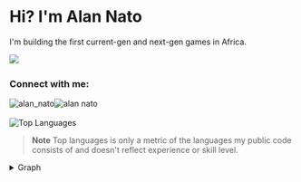 <h1 align="left">Hi? I'm Alan Nato</h1>
<p align="left">I'm building the first current-gen and next-gen games in Africa.</p>

![](https://komarev.com/ghpvc/?username=iamnotnato&style=for-the-badge)

<h3 align="left">Connect with me:</h3>
<p align="left">
<a href="https://twitter.com/alan_nato" target="blank"><img align="left" src="https://img.shields.io/badge/LinkedIn-0077B5?style=for-the-badge&logo=linkedin&logoColor=white" alt="alan_nato"/></a>
<a href="https://www.linkedin.com/in/alan-nato/" target="blank"><img align="left" src="https://img.shields.io/badge/Twitter-1DA1F2?style=for-the-badge&logo=twitter&logoColor=white" alt="alan nato"/></a>
 
 <br>
 <br>

 <img alt="Top Languages" src="https://github-readme-stats.vercel.app/api/top-langs?username=iamnotnato&langs_count=4&layout=compact&theme=react&bg_color=1F222E&title_color=68C3D4&icon_color=F8D866&hide=css,javascript&border_color=1F222E"/>
 
> **Note** Top languages is only a metric of the languages my public code consists of and doesn't reflect experience or skill level.

 
<details>
   <summary> Graph </summary>
   <br/>
   <img alt="" src="./profile-3d-contrib/profile-night-rainbow.svg" width="100%"/>
</details>

